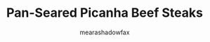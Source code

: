 ---
title: "Pan-Seared Picanha Beef Steaks"
description: "Enjoy the exquisite flavors of pan-seared Picanha beef steaks, a delightful alternative to grilling that promises succulent results."

author: "mearashadowfax"
pubDate: 2024-01-28

image: "../../images/pan-seared-picanha-beef-steaks.jpg"
imageAlt: "Pan-seared Picanha beef steaks sizzling in a skillet"

cookingTime: 20

steps:
  - title: "Preheat the Pan"
    actions:
      - "Heat a heavy-bottomed skillet or frying pan over medium-high heat."

  - title: "Prepare and Season the Steaks"
    actions:
      - "Trim excess fat from the Picanha steaks, leaving a thin layer for flavor."
      - "Season the steaks generously with salt and pepper on both sides."

  - title: "Sear the Steaks"
    actions:
      - "Add a drizzle of oil to the hot pan and swirl to coat the bottom evenly."
      - "Place the seasoned Picanha steaks in the pan, fat side down, to render the fat and develop a golden crust."
      - "Sear the steaks for about 5-7 minutes on each side, adjusting the cooking time according to desired doneness."

  - title: "Rest and Slice"
    actions:
      - "Remove the pan-seared Picanha steaks from the heat and let them rest for 5 minutes to allow the juices to settle."
      - "Slice the steaks against the grain into thin strips for serving."

  - title: "Serve and Enjoy"
    actions:
      - "Arrange the sliced Picanha beef steaks on a serving platter."
      - "Garnish with a sprinkle of fresh herbs like parsley or thyme, if desired."
      - "Serve hot and relish the irresistible flavors of pan-seared Picanha beef steaks!"

ingredients:
  - title: ""
    items:
      - quantity: "1"
        name: "Picanha beef steaks, about 1 pound each"
      - quantity: ""
        name: "Salt and pepper, to taste"
      - quantity: ""
        name: "Vegetable oil or olive oil (for searing)"
      - quantity: ""
        name: "Fresh herbs (such as parsley or thyme), for garnish (optional)"

recipeNotes: [
  "Picanha Tip: Opt for well-marbled Picanha steaks for the juiciest and most flavorful outcome when pan-searing.",
  "Resting Time: Allowing the steaks to rest after cooking helps retain their juices and ensures maximum tenderness.",
  "Pair the pan-seared Picanha beef steaks with your favorite sides like mashed potatoes, roasted vegetables, or a crisp salad for a satisfying meal.",
  "Store any leftover pan-seared Picanha beef steaks in an airtight container in the refrigerator for up to 3 days. Enjoy reheated in sandwiches or salads, or add them to pasta dishes for extra flavor."
]

tags: ["beef", "pan-sear", "steak"]

slug: pan-seared-picanha-beef-steaks
---